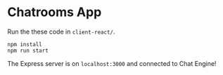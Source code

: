 # Chatrooms App

Run the these code in `client-react/`.

```
npm install
npm run start
```

The Express server is on `localhost:3000` and connected to Chat Engine!
